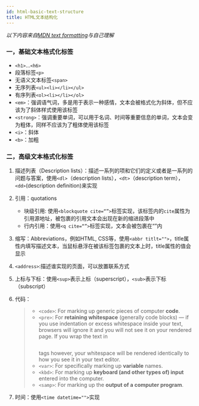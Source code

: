 ```yaml
---
id: html-basic-text-structure
title: HTML文本结构化
---
```


*以下内容来自[MDN text formatting](https://developer.mozilla.org/en-US/docs/Learn/HTML/Introduction_to_HTML/Advanced_text_formatting)与自己理解*
### 一，基础文本格式化标签
+ `<h1>`...`<h6>`
+ 段落标签`<p>`
+ 无语义文本标签`<span>`
+ 无序列表`<ul><li></li></ul>`
+ 有序列表`<ol><li></li></ol>`
+ `<em>`：强调语气词，多是用于表示一种感情，文本会被格式化为斜体，但不应该为了斜体样式使用该标签
+ `<strong>`：强调重要单词，可以用于名词、时间等重要信息的单词，文本会变为粗体，同样不应该为了粗体使用该标签
+ `<i>`：斜体
+ `<b>`：加粗
### 二，高级文本格式化标签
1. 描述列表（Description lists）：描述一系列的项和它们的定义或者是一系列的问题与答案，使用`<dl>`（description lists），`<dt>`（description term），`<dd>`(description definition)来实现
2. 引用：quotations
    - 块级引用: 使用`<blockquote cite=“”>`标签实现，该标签内的`cite`属性为引用源地址，被包裹的引用文本会出现在新的缩进段落中
    - 行内引用：使用`<q cite=“”>`标签实现，文本会被包裹在“”内
3. 缩写：Abbreviations，例如HTML, CSS等，使用`<abbr titlt="">`，title属性内填写描述文本，当鼠标悬浮在被该标签包裹的文本上时，title属性的值会显示
4. `<address>`:描述谁实现的页面，可以放置联系方式
5. 上标与下标：使用`<sup>`表示上标（superscript），`<sub>`表示下标（subscript）
6. 代码：
   > - `<code>`: For marking up generic pieces of computer **code**. 
   > - `<pre>`: For **retaining whitespace** (generally code blocks) — if you use indentation or excess whitespace inside your text, browsers will ignore it and you will not see it on your rendered page. If you wrap the text in <pre></pre> tags however, your whitespace will be rendered identically to how you see it in your text editor.
   > - `<var>`: For specifically marking up **variable** names.
   > - `<kbd>`: For marking up **keyboard (and other types of) input** entered into the computer.
   > - `<samp>`: For marking up the **output of a computer program**.

7. 时间：使用`<time datetime="">`实现